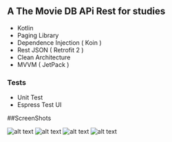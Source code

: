 ## A The Movie DB APi Rest for studies

- Kotlin
- Paging Library 
- Dependence Injection ( Koin )
- Rest JSON ( Retrofit 2 )
- Clean Architecture
- MVVM ( JetPack )

### Tests
- Unit Test
- Espress Test UI

##ScreenShots

![alt text](https://imgbbb.com/image/NhEor)
![alt text](https://imgbbb.com/image/NhX1d)
![alt text](https://imgbbb.com/image/NhOOe)
![alt text](https://imgbbb.com/image/NhS3R)



